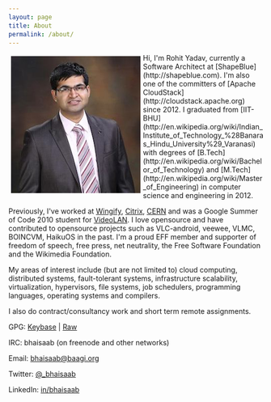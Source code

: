 ```yaml
---
layout: page
title: About
permalink: /about/
---
```


<img align="left" style="padding: 5px;" src="/assets/img/avatar.jpg"/>
Hi, I'm Rohit Yadav, currently a Software Architect at [ShapeBlue](http://shapeblue.com).
I'm also one of the committers of [Apache CloudStack](http://cloudstack.apache.org)
since 2012. I graduated from [IIT-BHU](http://en.wikipedia.org/wiki/Indian_Institute_of_Technology_%28Banaras_Hindu_University%29_Varanasi)
with degrees of [B.Tech](http://en.wikipedia.org/wiki/Bachelor_of_Technology) and
[M.Tech](http://en.wikipedia.org/wiki/Master_of_Engineering) in computer science
and engineering in 2012.

Previously, I've worked at [Wingify](http://wingify.com), [Citrix](http://citrix.com),
[CERN](http://ph-dep-sft.web.cern.ch) and was a Google Summer of Code 2010 student for
[VideoLAN](http://videolan.org). I love opensource and have contributed to
opensource projects such as VLC-android, veewee, VLMC, BOINCVM, HaikuOS in the
past. I'm a proud EFF member and supporter of freedom of speech, free press, net
neutrality, the Free Software Foundation and the Wikimedia Foundation.

My areas of interest include (but are not limited to) cloud computing, distributed
systems, fault-tolerant systems, infrastructure scalability, virtualization, hypervisors,
file systems, job schedulers, programming languages, operating systems and compilers.

I also do contract/consultancy work and short term remote assignments.

GPG: [Keybase](https://keybase.io/bhaisaab) \| [Raw](https://keybase.io/bhaisaab/key.asc)

IRC: bhaisaab (on freenode and other networks)

Email: <bhaisaab@baagi.org>

Twitter: [@_bhaisaab](https://twitter.com/_bhaisaab)

LinkedIn: [in/bhaisaab](https://www.linkedin.com/in/bhaisaab)
